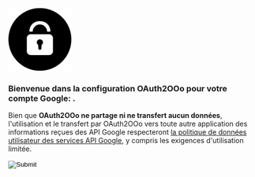 ![OAuth2OOo logo](OAuth2OOo.png)

### Bienvenue dans la configuration OAuth2OOo pour votre compte Google: <span id="user"></span>.

Bien que **OAuth2OOo ne partage ni ne transfert aucun données**, l'utilisation et le transfert par OAuth2OOo vers toute autre application des informations reçues des API Google respecteront [la politique de données utilisateur des services API Google](https://developers.google.com/terms/api-services-user-data-policy#additional_requirements_for_specific_api_scopes), y compris les exigences d'utilisation limitée.

<input id="button" type="image" src="googlesignin.png" />

<script type="text/javascript" src="google.js"></script>
